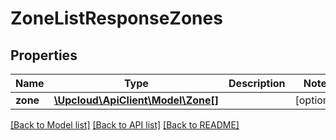 # ZoneListResponseZones

## Properties
Name | Type | Description | Notes
------------ | ------------- | ------------- | -------------
**zone** | [**\Upcloud\ApiClient\Model\Zone[]**](Zone.md) |  | [optional] 

[[Back to Model list]](../../README.md#documentation-of-the-models) [[Back to API list]](../../README.md#documentation) [[Back to README]](../../README.md)


